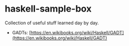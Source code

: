 haskell-sample-box
==================

Collection of useful stuff learned day by day.

- GADTs: [https://en.wikibooks.org/wiki/Haskell/GADT](https://en.wikibooks.org/wiki/Haskell/GADT)
